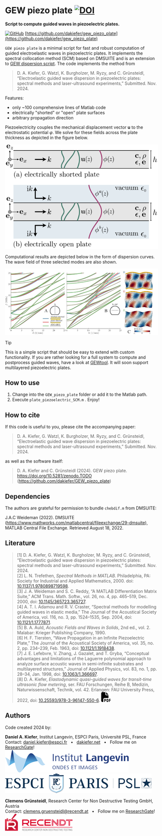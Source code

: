 # GEW piezo plate [![DOI](https://zenodo.org/badge/DOI/10.5281/zenodo.TODO.svg)](https://doi.org/10.5281/zenodo.TODO)

**Script to compute guided waves in piezoelectric plates.** 

[<img src="https://www.svgrepo.com/show/35001/github.svg" alt="GitHub" width="27px" />](https://github.com/dakiefer/gew_dispersion_script) [https://github.com/dakiefer/gew_piezo_plate](https://github.com/dakiefer/gew_piezo_plate)

`GEW piezo plate` is a minimal script for fast and robust computation of guided electroelastic waves in piezoelectric plates. It implements the spectral collocation method (SCM) based on DMSUITE and is an extension to [GEW dispersion script](https://github.com/dakiefer/GEW_dispersion_script). The code implements the method from 

> D. A. Kiefer, G. Watzl, K. Burgholzer, M. Ryzy, and C. Grünsteidl, “Electroelastic guided wave dispersion in piezoelectric plates: spectral methods and laser-ultrasound experiments,” Submitted. Nov. 2024.

Features:

- only ~100 comprehensive lines of Matlab code
- electrically "shorted" or "open" plate surfaces 
- arbitrary propagation direction

Piezoelectricity couples the mechanical displacement vector **u** to the electrostatic potential *φ*. We solve for these fields across the plate thickness as depicted in the figure below.

![Sketch of plate.](assets/plate_sketch_fields.svg)

Computational results are depicted below in the form of dispersion curves. The wave field of three selected modes are also shown. 

![Dispersion in a piezoelectric plate.](assets/dispersion_piezoelectric.jpg)

> [!TIP]
> This is a simple script that should be easy to extend with custom functionality. If you are rather looking for a full system to compute and postprocess guided waves, have a look at [GEWtool](https://github.com/dakiefer/GEWtool). It will soon support multilayered piezoelectric plates.

## How to use

1. Change into the `GEW_piezo_plate` folder or add it to the Matlab path.
2. Execute `plate_piezoelectric_SCM.m` . Enjoy!

## How to cite 
If this code is useful to you, please cite the accompanying paper:

> D. A. Kiefer, G. Watzl, K. Burgholzer, M. Ryzy, and C. Grünsteidl, “Electroelastic guided wave dispersion in piezoelectric plates: spectral methods and laser-ultrasound experiments,” Submitted. Nov. 2024.

as well as the software itself:

> D. A. Kiefer and C. Grünsteidl (2024). GEW piezo plate. https://doi.org/10.5281/zenodo.TODO (https://github.com/dakiefer/GEW_piezo_plate)

## Dependencies

The authors are grateful for permission to bundle `chebdif.m` from DMSUITE:

J.A.C Weideman (2022). DMSUITE (https://www.mathworks.com/matlabcentral/fileexchange/29-dmsuite), MATLAB Central File Exchange. Retrieved August 18, 2022.

## Literature 
> [1] D. A. Kiefer, G. Watzl, K. Burgholzer, M. Ryzy, and C. Grünsteidl, “Electroelastic guided wave dispersion in piezoelectric plates: spectral methods and laser-ultrasound experiments,” Submitted. Nov. 2024.  
> [2] L. N. Trefethen, _Spectral Methods in MATLAB_. Philadelphia, PA: Society for Industrial and Applied Mathematics, 2000. doi: [10.1137/1.9780898719598](https://doi.org/10.1137/1.9780898719598).  
> [3] J. A. Weideman and S. C. Reddy, “A MATLAB Differentiation Matrix Suite,” ACM Trans. Math. Softw., vol. 26, no. 4, pp. 465–519, Dec. 2000, doi: [10.1145/365723.365727](https://doi.org/10.1145/365723.365727).  
> [4] A. T. I. Adamou and R. V. Craster, “Spectral methods for modelling guided waves in elastic media,” The Journal of the Acoustical Society of America, vol. 116, no. 3, pp. 1524–1535, Sep. 2004, doi: [10.1121/1.1777871](https://doi.org/10.1121/1.1777871).  
> [5] B. A. Auld, _Acoustic Fields and Waves in Solids_, 2nd ed., vol. 2. Malabar: Krieger Publishing Company, 1990.  
> [6] H. F. Tiersten, “Wave Propagation in an Infinite Piezoelectric Plate,” The Journal of the Acoustical Society of America, vol. 35, no. 2, pp. 234–239, Feb. 1963, doi: [10.1121/1.1918438](https://doi.org/10.1121/1.1918438).  
> [7] J. E. Lefebvre, V. Zhang, J. Gazalet, and T. Gryba, “Conceptual advantages and limitations of the Laguerre polynomial approach to analyze surface acoustic waves in semi-infinite substrates and multilayered structures,” Journal of Applied Physics, vol. 83, no. 1, pp. 28–34, Jan. 1998, doi: [10.1063/1.366697](https://doi.org/10.1063/1.366697).  
> [8] D. A. Kiefer, _Elastodynamic quasi-guided waves for transit-time ultrasonic flow metering_, ser. FAU Forschungen, Reihe B, Medizin, Naturwissenschaft, Technik, vol. 42. Erlangen: FAU University Press, 2022, doi: [10.25593/978-3-96147-550-6](http://doi.org/10.25593/978-3-96147-550-6). [![PDF](assets/icon_file-pdf.svg)](https://dakiefer.net/publication/2022_dissertation_elastodynamic-quasi-guided-waves/2022_dissertation_Elastodynamic%20quasi-guided%20waves.pdf)

## Authors

Code created 2024 by:

**Daniel A. Kiefer**, Institut Langevin, ESPCI Paris, Université PSL, France  
Contact: [daniel.kiefer@espci.fr](mailto:daniel.kiefer@espci.fr) &nbsp; • &nbsp; [dakiefer.net](https://dakiefer.net) &nbsp; • &nbsp; Follow me on [ResearchGate](https://www.researchgate.net/profile/Daniel-Kiefer-5)!  
[![Logo Institut Langevin](assets/logo_institut_langevin.svg)](https://www.institut-langevin.espci.fr)&nbsp;&nbsp;&nbsp;&nbsp;&nbsp;&nbsp;[![Logo ESPCI](assets/logo_espci.svg)](https://www.espci.psl.eu/en/)

**Clemens Grünsteidl**, Research Center for Non Destructive Testing GmbH, Austria  
Contact: [clemens.gruensteidl@recendt.at](mailto:clemens.gruensteidl@recendt.at) &nbsp; • &nbsp; Follow me on [ResearchGate](https://www.researchgate.net/profile/Clemens-Grunsteidl)!  
[![Logo RECENDT](assets/logo_RECENDT.svg)](https://www.recendt.at/en/)
